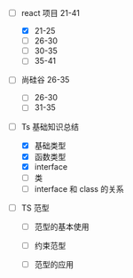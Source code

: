 - [ ] react 项目 21-41

  - [x] 21-25
  - [ ] 26-30
  - [ ] 30-35
  - [ ] 35-41

- [ ] 尚硅谷 26-35

  - [ ] 26-30
  - [ ] 31-35

- [ ] Ts 基础知识总结

  - [x] 基础类型
  - [x] 函数类型
  - [x] interface
  - [ ] 类
  - [ ] interface 和 class 的关系

- [ ] TS 范型

  - [ ] 范型的基本使用
  - [ ] 约束范型
  - [ ] 范型的应用

  